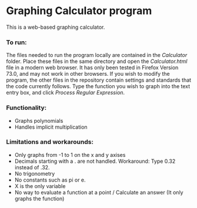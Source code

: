 # Graphing Calculator program

This is a web-based graphing calculator.

### To run:
The files needed to run the program locally are contained in the *Calculator* folder. Place these files in the same directory and open the *Calculator.html* file in a modern web browser. It has only been tested in Firefox Version 73.0, and may not work in other browsers. If you wish to modify the program, the other files in the repository contain settings and standards that the code currently follows. Type the function you wish to graph into the text entry box, and click *Process Regular Expression*.

### Functionality:
- Graphs polynomials
- Handles implicit multiplication

### Limitations and workarounds:
- Only graphs from -1 to 1 on the x and y axises
- Decimals starting with a . are not handled. Workaround: Type 0.32 instead of .32.
- No trigonometry
- No constants such as pi or e.
- X is the only variable
- No way to evaluate a function at a point / Calculate an answer (It only graphs the function)
